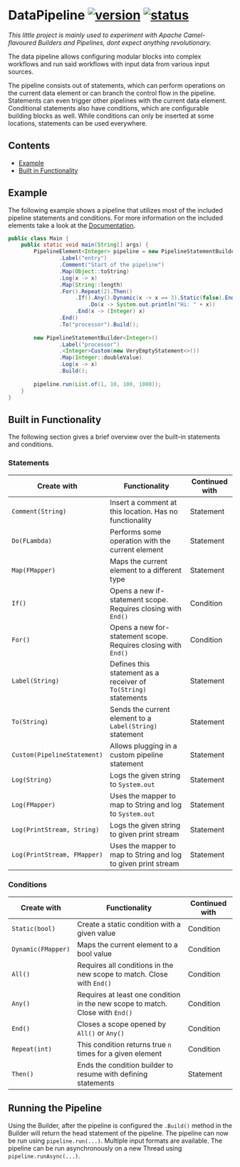 # DataPipeline [![version](https://img.shields.io/badge/0.0.1-grey.svg)](https://semver.org) [![status](https://img.shields.io/badge/development-red.svg)](https://semver.org)

*This little project is mainly used to experiment with Apache Camel-flavoured Builders and Pipelines, dont expect anything revolutionary.*

The data pipeline allows configuring modular blocks into complex workflows and run said workflows with input data from various input sources.

The pipeline consists out of statements, which can perform operations on the current data element or can branch the control flow in the pipeline. Statements can even trigger other pipelines with the current data element. Conditional statements also have conditions, which are configurable building blocks as well. While conditions can only be inserted at some locations, statements can be used everywhere.

## Contents

- [Example](#example)
- [Built in Functionality](#built-in-functionality)

## Example

The following example shows a pipeline that utilizes most of the included pipeline statements and conditions. For more information on the included elements take a look at the [Documentation](#built-in-functionality).

```java
public class Main {
    public static void main(String[] args) {
        PipelineElement<Integer> pipeline = new PipelineStatementBuilder<Integer>()
                .Label("entry")
                .Comment("Start of the pipeline")
                .Map(Object::toString)
                .Log(x -> x)
                .Map(String::length)
                .For().Repeat(2).Then()
                     .If().Any().Dynamic(x -> x == 3).Static(false).End().Then()
                         .Do(x -> System.out.println("Hi: " + x))
                     .End(x -> (Integer) x)
                .End()
                .To("processor").Build();
      
        new PipelineStatementBuilder<Integer>()
                .Label("processor")
                .<Integer>Custom(new VeryEmptyStatement<>())
                .Map(Integer::doubleValue)
                .Log(x -> x)
                .Build();
      
        pipeline.run(List.of(1, 10, 100, 1000));
    }
}
```

## Built in Functionality

The following section gives a brief overview over the built-in statements and conditions.

### Statements

 |    Create with   |        Functionality                                           |   Continued with  |
 | ---------------- | -------------------------------------------------------------- | ----------------- |
 | `Comment(String)`| Insert a comment at this location. Has no functionality        | Statement         |
 | `Do(FLambda)`    | Performs some operation with the current element               | Statement         |
 | `Map(FMapper)`   | Maps the current element to a different type                   | Statement         |
 | `If()`           | Opens a new if-statement scope. Requires closing with `End()`  | Condition         |
 | `For()`          | Opens a new for-statement scope. Requires closing with `End()` | Condition         |
 | `Label(String)`  | Defines this statement as a receiver of `To(String)` statements| Statement         |
 | `To(String)`     | Sends the current element to a `Label(String)` statement       | Statement         |
 | `Custom(PipelineStatement)`| Allows plugging in a custom pipeline statement       | Statement         |
 | `Log(String)`    | Logs the given string to `System.out`                          | Statement         |
 | `Log(FMapper)`   | Uses the mapper to map to String and log to `System.out`       | Statement         |
 | `Log(PrintStream, String)`| Logs the given string to given print stream           | Statement         |
 | `Log(PrintStream, FMapper)`| Uses the mapper to map to String and log to given print stream| Statement         |

### Conditions

 |    Create with   |        Functionality                                           |   Continued with  |
 | ---------------- | -------------------------------------------------------------- | ----------------- |
 | `Static(bool)`   | Create a static condition with a given value                   | Condition         |
 | `Dynamic(FMapper)`| Maps the current element to a bool value                      | Condition         |
 | `All()`          | Requires all conditions in the new scope to match. Close with `End()`| Condition   |
 | `Any()`          | Requires at least one condition in the new scope to match. Close with `End()`| Condition|
 | `End()`          | Closes a scope opened by `All()` or `Any()`                    | Condition         |
 | `Repeat(int)`    | This condition returns true `n` times for a given element      | Condition         |
 | `Then()`         | Ends the condition builder to resume with defining statements  | Statement         |
 
## Running the Pipeline

Using the Builder, after the pipeline is configured the `.Build()` method in the Builder will return the head statement of the pipeline. The pipeline can now be run using `pipeline.run(...)`. Multiple input formats are available. The pipeline can be run asynchronously on a new Thread using `pipeline.runAsync(...)`.
